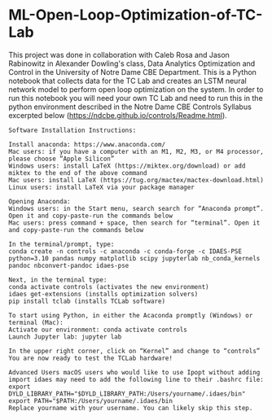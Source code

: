 # ML-Open-Loop-Optimization-of-TC-Lab
This project was done in collaboration with Caleb Rosa and Jason Rabinowitz in Alexander Dowling's class, Data Analytics Optimization and Control in the University of Notre Dame CBE Department.
This is a Python notebook that collects data for the TC Lab and creates an LSTM neural network model to perform open loop optimization on the system.
In order to run this notebook you will need your own TC Lab and need to run this in the python environment described in the Notre Dame CBE Controls Syllabus excerpted below (https://ndcbe.github.io/controls/Readme.html).

    Software Installation Instructions:
    
    Install anaconda: https://www.anaconda.com/
    Mac users: if you have a computer with an M1, M2, M3, or M4 processor, please choose “Apple Silicon”
    Windows users: install LaTeX (https://miktex.org/download) or add miktex to the end of the above command
    Mac users: install LaTeX (https://tug.org/mactex/mactex-download.html)
    Linux users: install LaTeX via your package manager
    
    Opening Anaconda:
    Windows users: in the Start menu, search search for “Anaconda prompt”. Open it and copy-paste-run the commands below
    Mac users: press command + space, then search for “terminal”. Open it and copy-paste-run the commands below
    
    In the terminal/prompt, type:
    conda create -n controls -c anaconda -c conda-forge -c IDAES-PSE python=3.10 pandas numpy matplotlib scipy jupyterlab nb_conda_kernels pandoc nbconvert-pandoc idaes-pse
    
    Next, in the terminal type:
    conda activate controls (activates the new environment)
    idaes get-extensions (installs optimization solvers)
    pip install tclab (installs TCLab software)
    
    To start using Python, in either the Acaconda promptly (Windows) or terminal (Mac):
    Activate our environment: conda activate controls
    Launch Jupyter lab: jupyter lab
    
    In the upper right corner, click on “Kernel” and change to “controls”
    You are now ready to test the TCLab hardware!
    
    Advanced Users macOS users who would like to use Ipopt without adding import idaes may need to add the following line to their .bashrc file:
    export DYLD_LIBRARY_PATH="$DYLD_LIBRARY_PATH:/Users/yourname/.idaes/bin" export PATH="$PATH:/Users/yourname/.idaes/bin
    Replace yourname with your username. You can likely skip this step.
